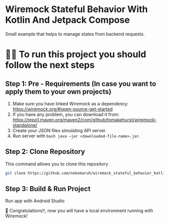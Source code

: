 # Wiremock Stateful Behavior With Kotlin And Jetpack Compose
Small example that helps to manage states from backend requests.

# 👨‍💻 To run this project you should follow the next steps

Step 1: Pre - Requirements (In case you want to apply them to your own projects)
------------------------------

1. Make sure you have linked Wiremock as a dependency: https://wiremock.org/#open-source-get-started
2. If you have any problem, you can download it from: https://repo1.maven.org/maven2/com/github/tomakehurst/wiremock-standalone/
3. Create your JSON files simulating API server.
4. Run server with `bash java –jar <downloaded-file-name>.jar`.


Step 2: Clone Repository
-------------------------------    

This command allows you to clone this repository

```bash
git clone https://github.com/nekomaruh/wiremock_stateful_behavior_kotlin_jetpack_compose.git
```


Step 3: Build & Run Project
-------------------------------

Run app with Android Studio
    

🥳 Congratulations!!, now you will have a local environment running with Wiremock!
